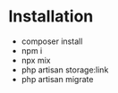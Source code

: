 # Installation

- composer install
- npm i 
- npx mix  
- php artisan storage:link
- php artisan migrate
